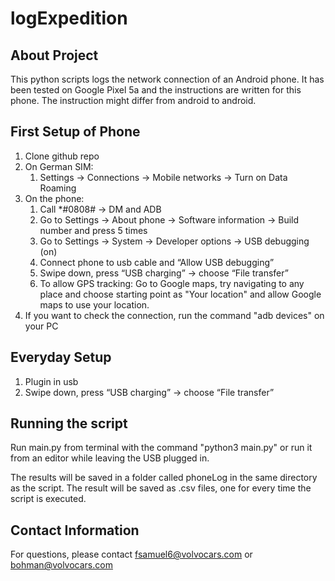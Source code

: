 # logExpedition #

## About Project ##

This python scripts logs the network connection of an Android phone. It has been tested on Google Pixel 5a and the instructions are written for this phone. The instruction might differ from android to android.

## First Setup of Phone ##

1. Clone github repo
2. On German SIM:
   1. Settings -> Connections -> Mobile networks -> Turn on Data Roaming
3. On the phone:
   1. Call *#0808# -> DM and ADB 
   2. Go to Settings -> About phone -> Software information -> Build number and press 5 times 
   3. Go to Settings -> System -> Developer options -> USB debugging (on)
   4. Connect phone to usb cable and “Allow USB debugging” 
   5. Swipe down, press “USB charging” -> choose “File transfer” 
   6. To allow GPS tracking: Go to Google maps, try navigating to any place and choose starting point as "Your location" and allow Google maps to use your location.
4. If you want to check the connection, run the command "adb devices" on your PC

## Everyday Setup ##
1. Plugin in usb
2. Swipe down, press “USB charging” -> choose “File transfer” 

## Running the script ##
Run main.py from terminal with the command "python3 main.py" or run it from an editor while leaving the USB plugged in.

The results will be saved in a folder called phoneLog in the same directory as the script. The result will be saved as .csv files, one for every time the script is executed.

## Contact Information ##
For questions, please contact fsamuel6@volvocars.com or bohman@volvocars.com
